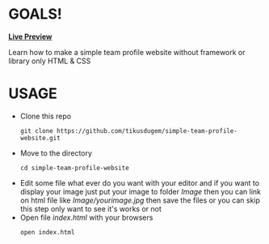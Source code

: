 # GOALS!

[**Live Preview**](http://puzzle-epsilon.esy.es/)

Learn how to make a simple team profile website without framework or library only HTML & CSS

# USAGE

- Clone this repo
    ```
    git clone https://github.com/tikusdugem/simple-team-profile-website.git
    ```
- Move to the directory
    ```
    cd simple-team-profile-website
    ```
- Edit some file what ever do you want with your editor and if you want to display your image just put your image to folder *Image* then you can link on html file like *Image/yourimage.jpg* then save the files or you can skip this step only want to see it's works or not
- Open file *index.html* with your browsers
    ```
    open index.html
    ```
